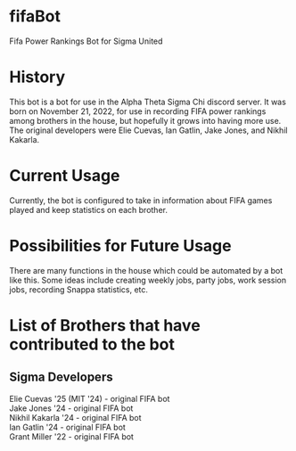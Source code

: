 # fifaBot
Fifa Power Rankings Bot for Sigma United
 

# History
This bot is a bot for use in the Alpha Theta Sigma Chi discord server. It was born on November 21, 2022, for use in recording FIFA power rankings among brothers in the house, but hopefully it grows into having more use. The original developers were Elie Cuevas, Ian Gatlin, Jake Jones, and Nikhil Kakarla. 

# Current Usage
Currently, the bot is configured to take in information about FIFA games played and keep statistics on each brother. 

# Possibilities for Future Usage
There are many functions in the house which could be automated by a bot like this. Some ideas include creating weekly jobs, party jobs, work session jobs, recording Snappa statistics, etc. 

# List of Brothers that have contributed to the bot
## Sigma Developers

Elie Cuevas '25 (MIT '24) - original FIFA bot <br>
Jake Jones '24 - original FIFA bot <br>
Nikhil Kakarla '24 - original FIFA bot <br>
Ian Gatlin '24 - original FIFA bot <br>
Grant Miller '22 - original FIFA bot <br>